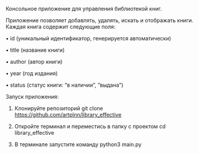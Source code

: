 Консольное приложение для управления библиотекой книг.

Приложение позволяет добавлять, удалять, искать и отображать книги. Каждая книга содержит следующие поля:

• id (уникальный идентификатор, генерируется автоматически)

• title (название книги)

• author (автор книги)

• year (год издания)

• status (статус книги: “в наличии”, “выдана”)

Запуск приложения:
1. Клонируйте репозиторий
git clone https://github.com/artplnn/library_effective

2. Откройте терминал и переместись в папку с проектом
cd library_effective

3. В терминале запустите команду 
python3 main.py

